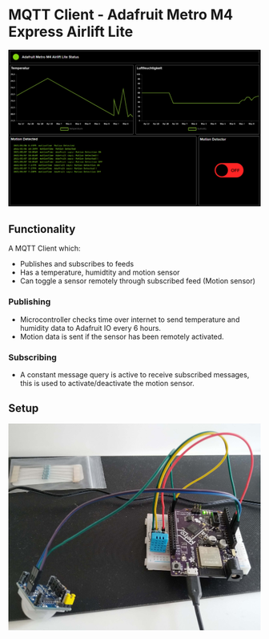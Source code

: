 # MQTT Client - Adafruit Metro M4 Express Airlift Lite

![Adafruit IO Dashboard](src/img/AdafruitIO.png?raw=true "Title")

## Functionality

A MQTT Client which:
  - Publishes and subscribes to feeds
  - Has a temperature, humidtity and motion sensor
  - Can toggle a sensor remotely through subscribed feed (Motion sensor)
  
### Publishing

- Microcontroller checks time over internet to send temperature and humidity data to Adafruit IO every 6 hours.
- Motion data is sent if the sensor has been remotely activated.

### Subscribing

- A constant message query is active to receive subscribed messages, this is used to activate/deactivate the motion sensor.

## Setup

![Adafruit Metro M4 Express Airlift Lite](src/img/1620491395507.jpg?raw=true "Title")
